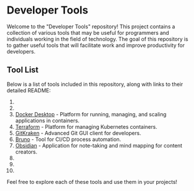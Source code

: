 # Developer Tools

Welcome to the "Developer Tools" repository! This project contains a collection of various tools that may be useful for programmers and individuals working in the field of technology. The goal of this repository is to gather useful tools that will facilitate work and improve productivity for developers.

## Tool List

Below is a list of tools included in this repository, along with links to their detailed README:

1. 
2. 
3. [Docker Desktop](tools/docker-desktop/README.md) - Platform for running, managing, and scaling applications in containers.
4. [Terraform](Tools/Terraform/README.md) - Platform for managing Kubernetes containers.
5. [GitKraken](Tools/Kraken/README.md) - Advanced Git GUI client for developers.
6. [Bruno](Tools/Bruno/README.md) - Tool for CI/CD process automation.
7. [Obsidian](Tools/Obsidian/README.md) - Application for note-taking and mind mapping for content creators.
8. 
9. 
10. 

Feel free to explore each of these tools and use them in your projects!

